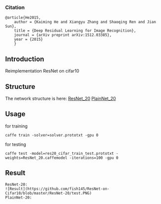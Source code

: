### Citation
	@article{He2015,
	    author = {Kaiming He and Xiangyu Zhang and Shaoqing Ren and Jian Sun},
	    title = {Deep Residual Learning for Image Recognition},
	    journal = {arXiv preprint arXiv:1512.03385},
	    year = {2015}
    	}

## Introduction

  Reimplementation ResNet on cifar10

## Structure

  The network structure is here:
  	[ResNet_20](http://ethereon.github.io/netscope/#/gist/544993a5985bb87e11443dc1dbcb4881)
  	[PlainNet_20](http://ethereon.github.io/netscope/#/gist/18200c298ed00d846cfd511babe70a9b)
## Usage

  for training
  ```
  caffe train -solver=solver.prototxt -gpu 0
  ```

  for testing 
  ```
  caffe test -model=res20_cifar_train_test.prototxt -weights=ResNet_20.caffemodel -iterations=100 -gpu 0
  ```
  
  
## Result
	ResNet-20:
	![Result](https://github.com/fish145/ResNet-on-Cifar10/blob/master/ResNet-20/test.PNG)
	PlainNet-20:
  
  

